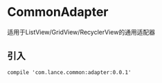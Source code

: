 # CommonAdapter
适用于ListView/GridView/RecyclerView的通用适配器

## 引入

```
compile 'com.lance.common:adapter:0.0.1'
```
